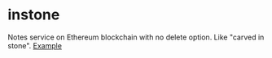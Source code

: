# instone
Notes service on Ethereum blockchain with no delete option. Like "carved in stone".
[Example](instone-interface.html)